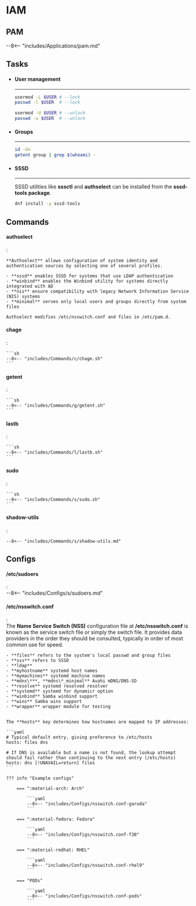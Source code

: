 # IAM

## PAM

--8<-- "includes/Applications/pam.md"



## Tasks

<div class="grid cards" markdown>


-   #### User management

    ---

    ```sh title="Lock user"
    usermod -L $USER # --lock
    passwd -l $USER  # --lock
    ```

    ```sh title="Unlock user"
    usermod -U $USER # --unlock
    passwd -u $USER  # --unlock
    ```

-   #### Groups

    ---

    ```sh title="Display groups of effective user"
    id -Gn
    getent group | grep $(whoami) -
    ```


-   #### SSSD
   
    ---

    SSSD utilities like **sssctl** and **authselect** can be installed from the **sssd-tools package**.

    ```sh
    dnf install -y sssd-tools
    ```

</div>

## Commands

#### authselect
:   
    
    **Authselect** allows configuration of system identity and authentication sources by selecting one of several profiles.

    - **sssd** enables SSSD for systems that use LDAP authentication
    - **winbind** enables the Winbind utility for systems directly integrated with AD
    - **nis** ensure compatibility with legacy Network Information Service (NIS) systems
    - **minimal** serves only local users and groups directly from system files

    Authselect modifies /etc/nsswitch.conf and files in /etc/pam.d.

#### chage
:   

    ```sh
    --8<-- "includes/Commands/c/chage.sh"
    ```

#### getent
:   

    ```sh
    --8<-- "includes/Commands/g/getent.sh"
    ```

#### lastb
:   

    ```sh
    --8<-- "includes/Commands/l/lastb.sh"
    ```

#### sudo
:   

    ```sh
    --8<-- "includes/Commands/s/sudo.sh"
    ```

#### shadow-utils
:   

    --8<-- "includes/Commands/s/shadow-utils.md"


## Configs

#### /etc/sudoers
:   
    --8<-- "includes/Configs/s/sudoers.md"

#### /etc/nsswitch.conf
:   
    The **Name Service Switch (NSS)** configuration file at **/etc/nsswitch.conf** is known as the service switch file or simply the switch file. 
    It provides data providers in the order they should be consulted, typically in order of most common use for speed.

    - **files** refers to the system's local passwd and group files
    - **sss** refers to SSSD
    - **ldap**
    - **myhostname** systemd host names
    - **mymachines** systemd machine names
    - **mdns\***, **mdns\*_minimal** Avahi mDNS/DNS-SD
    - **resolve** systemd resolved resolver
    - **systemd** systemd for dynamicr option
    - **winbind** Samba winbind support
    - **wins** Samba wins support
    - **wrapper** wrapper module for testing


    The **hosts** key determines how hostnames are mapped to IP addresses:

    ```yaml
    # Typical default entry, giving preference to /etc/hosts
    hosts: files dns

    # If DNS is available but a name is not found, the lookup attempt should fail rather than continuing to the next entry (/etc/hosts)
    hosts: dns [!UNAVAIL=return] files
    ```

    ??? info "Example configs"

        === ":material-arch: Arch"

            ```yaml
            --8<-- "includes/Configs/nsswitch.conf-garuda"
            ```
        
        === ":material-fedora: Fedora"

            ```yaml
            --8<-- "includes/Configs/nsswitch.conf-f38"
            ```
        
        === ":material-redhat: RHEL"

            ```yaml
            --8<-- "includes/Configs/nsswitch.conf-rhel9"
            ```
        
        === "PODs"

            ```yaml
            --8<-- "includes/Configs/nsswitch.conf-pods"
            ```
